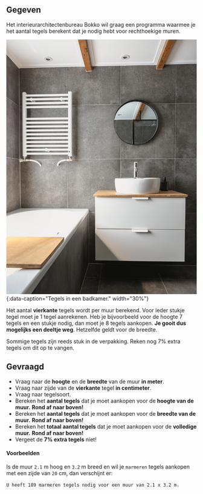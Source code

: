 ## Gegeven
Het interieurarchitectenbureau Bokko wil graag een programma waarmee je het aantal tegels berekent dat je nodig hebt voor rechthoekige muren.

![Tegels in een badkamer.](media/sven-brandsma.jpg "Foto door Sven Brandsma op Unsplash."){:data-caption="Tegels in een badkamer." width="30%"}

Het aantal **vierkante** tegels wordt per muur berekend. Voor ieder stukje tegel moet je 1 tegel aanrekenen. Heb je bijvoorbeeld voor de hoogte 7 tegels en een stukje nodig, dan moet je 8 tegels aankopen. **Je gooit dus mogelijks een deeltje weg**. Hetzelfde geldt voor de breedte. 

Sommige tegels zijn reeds stuk in de verpakking. Reken nog 7% extra tegels om dit op te vangen.


## Gevraagd
- Vraag naar de **hoogte** en de **breedte** van de muur **in meter**.
- Vraag naar zijde van de **vierkante** tegel **in centimeter**.
- Vraag naar tegelsoort.
- Bereken het **aantal tegels** dat je moet aankopen voor de **hoogte van de muur.** **Rond af naar boven!**
- Bereken het **aantal tegels** dat je moet aankopen voor de **breedte van de muur.** **Rond af naar boven!**
- Bereken het **totaal aantal tegels** dat je moet aankopen voor de **volledige muur.** **Rond af naar boven!**
- Vergeet de **7% extra tegels** niet! 

#### Voorbeelden
Is de muur `2.1` m hoog en `3.2` m breed en wil je `marmeren` tegels aankopen met een zijde van `20` cm, dan verschijnt er:
```
U heeft 189 marmeren tegels nodig voor een muur van 2.1 x 3.2 m.
```
